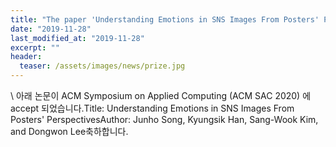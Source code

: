 ```yaml
---
title: "The paper 'Understanding Emotions in SNS Images From Posters' Perspectives' has been accepted in SAC 2020"
date: "2019-11-28"
last_modified_at: "2019-11-28"
excerpt: ""
header:
  teaser: /assets/images/news/prize.jpg
---
```

\\
아래 논문이 ACM Symposium on Applied Computing (ACM SAC 2020) 에 accept 되었습니다.Title: Understanding Emotions in SNS Images From Posters' PerspectivesAuthor: Junho Song, Kyungsik Han, Sang-Wook Kim, and Dongwon Lee축하합니다.